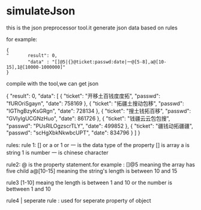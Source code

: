 simulateJson
============
this is the json preprocessor tool.it generate json data based on rules

for example:

    {
    "       result": 0,
            "data" : "[]@5|{}@ticket:passwd:date|一@[5-8],a@[10-15],1@[10000-1000000]" 
    }

compile with the tool,we can get json 

{
    "result": 0,
    "data": [
        {
            "ticket": "开移土百钱度度拓",
            "passwd": "fUROriSgayn",
            "date": 758169
        },
        {
            "ticket": "拓疆土搜动包移",
            "passwd": "lGThgBzyKsGRgn",
            "date": 728134
        },
        {
            "ticket": "搜土钱拓百移",
            "passwd": "GVIyIgUCGNzHuo",
            "date": 861726
        },
        {
            "ticket": "钱疆云云包包搜",
            "passwd": "PUsRlLOgzscrTLY",
            "date": 499852
        },
        {
            "ticket": "疆钱动拓疆疆",
            "passwd": "scHgXbkNkwbcUPT",
            "date": 834796
        }
    ]
}

rules:
rule 1:
[] or a or 1 or 一 is the data type of the property
[] is array
a is string
1 is number
一 is chinese character

rule2:
@ is the property statement.for example : 
[]@5   meaning the array has five child 
a@[10-15]  meaning the string's length is between 10 and 15

rule3
[1-10]  meaing the length is between 1 and 10  or  the number is bettween 1 and 10 

rule4
| seperate rule
: used for seperate property of object
